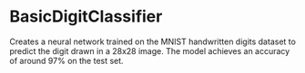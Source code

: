 ﻿# BasicDigitClassifier
 Creates a neural network trained on the MNIST handwritten digits dataset to predict the digit drawn in a 28x28 image.
 The model achieves an accuracy of around 97% on the test set.
